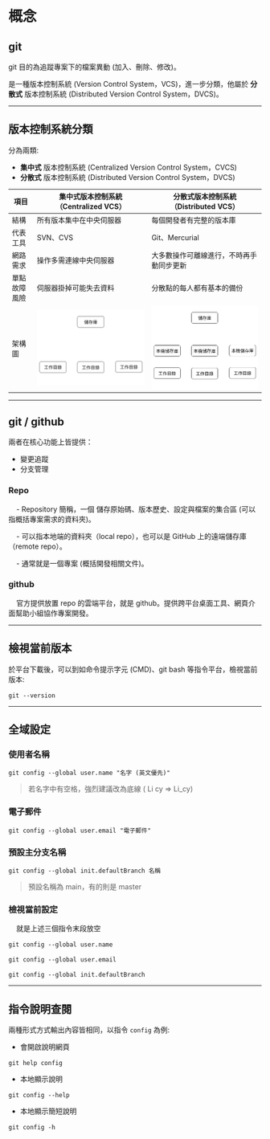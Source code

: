 # 概念
## git

git 目的為追蹤專案下的檔案異動 (加入、刪除、修改)。

是一種版本控制系統 (Version Control System，VCS)，進一步分類，他屬於 **分散式** 版本控制系統 (Distributed Version Control System，DVCS)。

---

## 版本控制系統分類

分為兩類:
- **集中式** 版本控制系統 (Centralized Version Control System，CVCS)
- **分散式** 版本控制系統 (Distributed Version Control System，DVCS)

| 項目     | 集中式版本控制系統（Centralized VCS） | 分散式版本控制系統（Distributed VCS） |
| ------ | -------------------------- | -------------------------- |
| 結構     | 所有版本集中在中央伺服器               | 每個開發者有完整的版本庫               |
| 代表工具   | SVN、CVS                    | Git、Mercurial              |
| 網路需求   | 操作多需連線中央伺服器                | 大多數操作可離線進行，不時再手動同步更新             |
| 單點故障風險 | 伺服器掛掉可能失去資料               | 分散點的每人都有基本的備份                   |
| 架構圖 | ![CVCS 架構圖](./images/CVCS.png)               | ![DVCS 架構圖](./images/DVCS.png)                   |

---

## git / github

兩者在核心功能上皆提供：
- 變更追蹤
- 分支管理

### Repo

    - Repository 簡稱，一個 儲存原始碼、版本歷史、設定與檔案的集合區 (可以指概括專案需求的資料夾)。
    
    - 可以指本地端的資料夾（local repo），也可以是 GitHub 上的遠端儲存庫（remote repo）。
    
    - 通常就是一個專案 (概括開發相關文件)。

### github

    官方提供放置 repo 的雲端平台，就是 github。提供跨平台桌面工具、網頁介面幫助小組協作專案開發。

---

## 檢視當前版本

於平台下載後，可以到如命令提示字元 (CMD)、git bash 等指令平台，檢視當前版本:
``` 
git --version
```

---

## 全域設定

### 使用者名稱
``` 
git config --global user.name "名字 (英文優先)"
```

> 若名字中有空格，強烈建議改為底線 ( Li cy => Li_cy)

### 電子郵件
``` 
git config --global user.email "電子郵件"
```

### 預設主分支名稱
``` 
git config --global init.defaultBranch 名稱
```

> 預設名稱為 main，有的則是 master

### 檢視當前設定

    就是上述三個指令末段放空
``` 
git config --global user.name
```
```
git config --global user.email
```
```
git config --global init.defaultBranch
```

---

## 指令說明查閱

兩種形式方式輸出內容皆相同，以指令 `config` 為例:

- 會開啟說明網頁
```
git help config
```

- 本地顯示說明
```
git config --help
```

- 本地顯示簡短說明
```
git config -h
```
